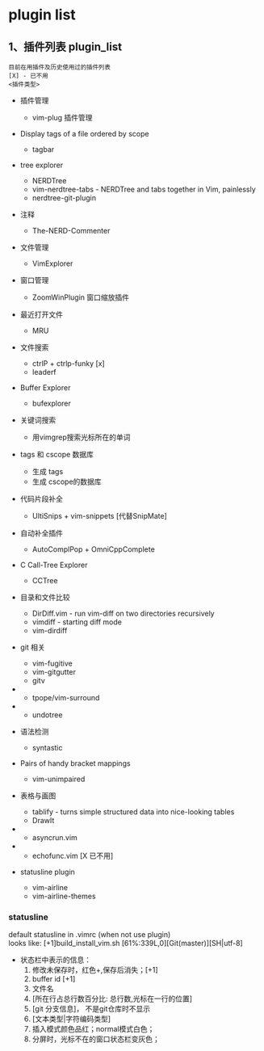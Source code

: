 # plugin list

## 1、插件列表 plugin_list
	目前在用插件及历史使用过的插件列表  
	[X] - 已不用
	<插件类型>
- 插件管理  
	- vim-plug  插件管理  
- Display tags of a file ordered by scope
	- tagbar  

- tree explorer   
	- NERDTree  
	- vim-nerdtree-tabs	-   NERDTree and tabs together in Vim, painlessly  
	- nerdtree-git-plugin
- 注释
	- The-NERD-Commenter

- 文件管理    
	- VimExplorer  

- 窗口管理  
	- ZoomWinPlugin  窗口缩放插件  

- 最近打开文件  
	- MRU  

- 文件搜索  
	- ctrlP + ctrlp-funky		[x]		<interface>
	- leaderf		<interface>

- Buffer Explorer   
	- bufexplorer  

- 关键词搜索  
	- 用vimgrep搜索光标所在的单词  

- tags 和 cscope 数据库  
	- 生成 tags  
	- 生成 cscope的数据库  

- 代码片段补全
	- UltiSnips + vim-snippets [代替SnipMate]

- 自动补全插件  
	- AutoComplPop + OmniCppComplete  

- C Call-Tree Explorer  
	- CCTree

- 目录和文件比较  
	- DirDiff.vim		- 	run vim-diff on two directories recursively  
	- vimdiff  		-   starting diff mode
	- vim-dirdiff

- git 相关  
	- vim-fugitive
	- vim-gitgutter
	- gitv
-  
	- tpope/vim-surround

- 
	- undotree

- 语法检测
	- syntastic

- Pairs of handy bracket mappings
	- vim-unimpaired

- 表格与画图  
	- tablify 	-   turns simple structured data into nice-looking tables
	- DrawIt
- 
	- asyncrun.vim

- 
	- echofunc.vim	[X 已不用]

- statusline plugin
	- vim-airline<br/>
	- vim-airline-themes<br/>

### statusline 
default statusline in .vimrc (when not use plugin)<br/>
	looks like:
	[+1]build_install_vim.sh                       [61%:339L,0][Git(master)][SH|utf-8]

- 状态栏中表示的信息：
  1. 修改未保存时，红色+,保存后消失；[+1]
  2.  buffer id	[+1]
  3. 文件名
  4.  [所在行占总行数百分比: 总行数,光标在一行的位置]
  5. [git 分支信息]， 不是git仓库时不显示
  6. [文本类型|字符编码类型]
  7. 插入模式颜色品红；normal模式白色；
  8. 分屏时，光标不在的窗口状态栏变灰色；


